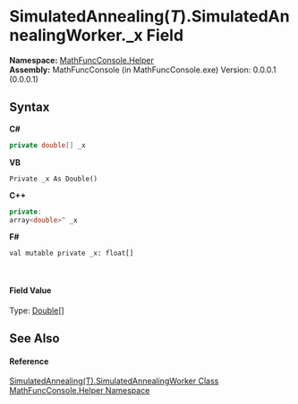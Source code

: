 # SimulatedAnnealing(*T*).SimulatedAnnealingWorker._x Field
 

**Namespace:**&nbsp;<a href="f9a8a21e-a3ba-4ebe-fd07-6ca1953f5cbf">MathFuncConsole.Helper</a><br />**Assembly:**&nbsp;MathFuncConsole (in MathFuncConsole.exe) Version: 0.0.0.1 (0.0.0.1)

## Syntax

**C#**<br />
``` C#
private double[] _x
```

**VB**<br />
``` VB
Private _x As Double()
```

**C++**<br />
``` C++
private:
array<double>^ _x
```

**F#**<br />
``` F#
val mutable private _x: float[]
```

<br />

#### Field Value
Type: <a href="http://msdn2.microsoft.com/en-us/library/643eft0t" target="_blank">Double</a>[]

## See Also


#### Reference
<a href="2609eb2a-f400-e89c-678a-912c738888d6">SimulatedAnnealing(T).SimulatedAnnealingWorker Class</a><br /><a href="f9a8a21e-a3ba-4ebe-fd07-6ca1953f5cbf">MathFuncConsole.Helper Namespace</a><br />